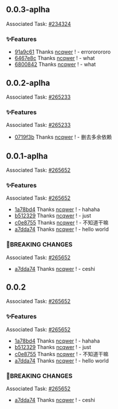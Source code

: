 ## 0.0.3-aplha

Associated Task: [#234324](https://projectmanage.netease-official.lcap.163yun.com/dashboard/TaskDetail?id=234324)

### ✨Features

- [91a9c61](https://github.com/ncqwer/github_action_playground/commit/91a9c6118f0a4763f31d296af1bb9519e1b18de2) Thanks [ncqwer](https://github.com/ncqwer) ! - errororororo
- [6467e8c](https://github.com/ncqwer/github_action_playground/commit/6467e8c066a3903dc31a38271e339f76d750ac33) Thanks [ncqwer](https://github.com/ncqwer) ! - what
- [6800842](https://github.com/ncqwer/github_action_playground/commit/6800842bbdd47d4822894d347b788720739cf842) Thanks [ncqwer](https://github.com/ncqwer) ! - what

## 0.0.2-aplha

Associated Task: [#265233](https://projectmanage.netease-official.lcap.163yun.com/dashboard/TaskDetail?id=26523324-hanshijie)

### ✨Features

Associated Task: [#265233](https://projectmanage.netease-official.lcap.163yun.com/dashboard/TaskDetail?id=26523324-hanshijie)

- [0719f3b](https://github.com/ncqwer/github_action_playground/commit/0719f3b2039b7dc80ee3a5593f5c02154b8701aa) Thanks [ncqwer](https://github.com/ncqwer) ! - 删去多余依赖

## 0.0.1-aplha

Associated Task: [#265652](https://projectmanage.netease-official.lcap.163yun.com/dashboard/TaskDetail?id=2656521174974208)

### ✨Features

Associated Task: [#265652](https://projectmanage.netease-official.lcap.163yun.com/dashboard/TaskDetail?id=2656521174974208)

- [1a78bd4](http://github.com/commit/1a78bd4d64c7e1a4b7dfe3c5bcca3c790a41fdb5) Thanks [ncqwer](https://github.com/ncqwer) ! - hahaha
- [b512329](http://github.com/commit/b512329e663733d86d9230078dd544cf2b642dc1) Thanks [ncqwer](https://github.com/ncqwer) ! - just
- [c0e8755](http://github.com/commit/c0e87559c9184513366db0fe26ea45ff81657e6e) Thanks [ncqwer](https://github.com/ncqwer) ! - 不知道干嘛
- [a7dda74](http://github.com/commit/a7dda745af1dc9e1c1e62e18f1de619a782713a0) Thanks [ncqwer](https://github.com/ncqwer) ! - hello world

### 🚨BREAKING CHANGES

Associated Task: [#265652](https://projectmanage.netease-official.lcap.163yun.com/dashboard/TaskDetail?id=2656521174974208)

- [a7dda74](http://github.com/commit/a7dda745af1dc9e1c1e62e18f1de619a782713a0) Thanks [ncqwer](https://github.com/ncqwer) ! - ceshi

## 0.0.2

Associated Task: [#265652](https://projectmanage.netease-official.lcap.163yun.com/dashboard/TaskDetail?id=2656521174974208)

### ✨Features

Associated Task: [#265652](https://projectmanage.netease-official.lcap.163yun.com/dashboard/TaskDetail?id=2656521174974208)

- [1a78bd4](http://github.com/commit/1a78bd4d64c7e1a4b7dfe3c5bcca3c790a41fdb5) Thanks [ncqwer](https://github.com/ncqwer) ! - hahaha
- [b512329](http://github.com/commit/b512329e663733d86d9230078dd544cf2b642dc1) Thanks [ncqwer](https://github.com/ncqwer) ! - just
- [c0e8755](http://github.com/commit/c0e87559c9184513366db0fe26ea45ff81657e6e) Thanks [ncqwer](https://github.com/ncqwer) ! - 不知道干嘛
- [a7dda74](http://github.com/commit/a7dda745af1dc9e1c1e62e18f1de619a782713a0) Thanks [ncqwer](https://github.com/ncqwer) ! - hello world

### 🚨BREAKING CHANGES

Associated Task: [#265652](https://projectmanage.netease-official.lcap.163yun.com/dashboard/TaskDetail?id=2656521174974208)

- [a7dda74](http://github.com/commit/a7dda745af1dc9e1c1e62e18f1de619a782713a0) Thanks [ncqwer](https://github.com/ncqwer) ! - ceshi
